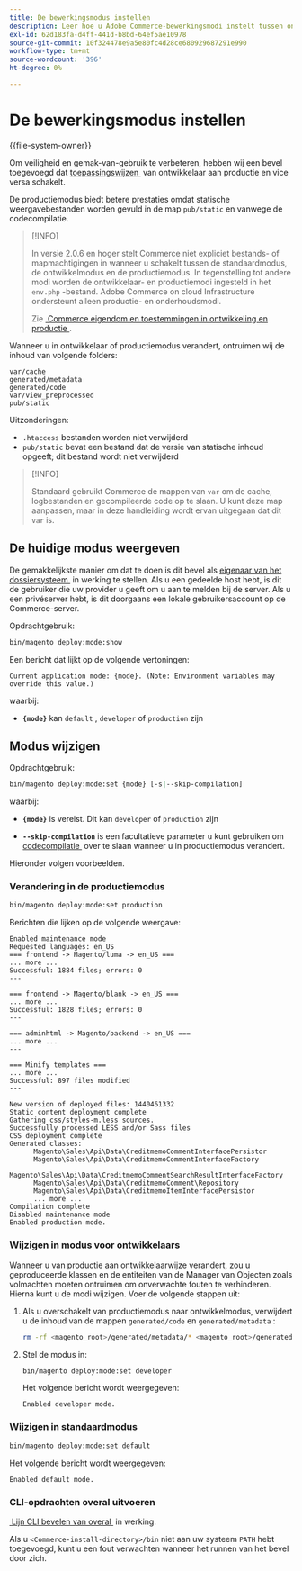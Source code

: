 ```yaml
---
title: De bewerkingsmodus instellen
description: Leer hoe u Adobe Commerce-bewerkingsmodi instelt tussen ontwikkelaar en productie. Ontdek de opdrachten voor modusomschakeling en de gevolgen voor de beveiliging.
exl-id: 62d183fa-d4ff-441d-b8bd-64ef5ae10978
source-git-commit: 10f324478e9a5e80fc4d28ce680929687291e990
workflow-type: tm+mt
source-wordcount: '396'
ht-degree: 0%

---
```


# De bewerkingsmodus instellen

{{file-system-owner}}

Om veiligheid en gemak-van-gebruik te verbeteren, hebben wij een bevel toegevoegd dat [&#x200B; toepassingswijzen &#x200B;](../bootstrap/application-modes.md) van ontwikkelaar aan productie en vice versa schakelt.

De productiemodus biedt betere prestaties omdat statische weergavebestanden worden gevuld in de map `pub/static` en vanwege de codecompilatie.

>[!INFO]
>
>In versie 2.0.6 en hoger stelt Commerce niet expliciet bestands- of mapmachtigingen in wanneer u schakelt tussen de standaardmodus, de ontwikkelmodus en de productiemodus. In tegenstelling tot andere modi worden de ontwikkelaar- en productiemodi ingesteld in het `env.php` -bestand. Adobe Commerce on cloud Infrastructure ondersteunt alleen productie- en onderhoudsmodi.
>
>Zie [&#x200B; Commerce eigendom en toestemmingen in ontwikkeling en productie &#x200B;](../deployment/file-system-permissions.md).

Wanneer u in ontwikkelaar of productiemodus verandert, ontruimen wij de inhoud van volgende folders:

```
var/cache
generated/metadata
generated/code
var/view_preprocessed
pub/static
```

Uitzonderingen:

- `.htaccess` bestanden worden niet verwijderd
- `pub/static` bevat een bestand dat de versie van statische inhoud opgeeft; dit bestand wordt niet verwijderd

>[!INFO]
>
>Standaard gebruikt Commerce de mappen van `var` om de cache, logbestanden en gecompileerde code op te slaan. U kunt deze map aanpassen, maar in deze handleiding wordt ervan uitgegaan dat dit `var` is.

## De huidige modus weergeven

De gemakkelijkste manier om dat te doen is dit bevel als [&#x200B; eigenaar van het dossiersysteem &#x200B;](../../installation/prerequisites/file-system/overview.md) in werking te stellen. Als u een gedeelde host hebt, is dit de gebruiker die uw provider u geeft om u aan te melden bij de server. Als u een privéserver hebt, is dit doorgaans een lokale gebruikersaccount op de Commerce-server.

Opdrachtgebruik:

```bash
bin/magento deploy:mode:show
```

Een bericht dat lijkt op de volgende vertoningen:

```
Current application mode: {mode}. (Note: Environment variables may override this value.)
```

waarbij:

- **`{mode}`** kan `default` , `developer` of `production` zijn

## Modus wijzigen

Opdrachtgebruik:

```bash
bin/magento deploy:mode:set {mode} [-s|--skip-compilation]
```

waarbij:

- **`{mode}`** is vereist. Dit kan `developer` of `production` zijn

- **`--skip-compilation`** is een facultatieve parameter u kunt gebruiken om [&#x200B; codecompilatie &#x200B;](../cli/code-compiler.md) over te slaan wanneer u in productiemodus verandert.

Hieronder volgen voorbeelden.

### Verandering in de productiemodus

```bash
bin/magento deploy:mode:set production
```

Berichten die lijken op de volgende weergave:

```
Enabled maintenance mode
Requested languages: en_US
=== frontend -> Magento/luma -> en_US ===
... more ...
Successful: 1884 files; errors: 0
---

=== frontend -> Magento/blank -> en_US ===
... more ...
Successful: 1828 files; errors: 0
---

=== adminhtml -> Magento/backend -> en_US ===
... more ...
---

=== Minify templates ===
... more ...
Successful: 897 files modified
---

New version of deployed files: 1440461332
Static content deployment complete
Gathering css/styles-m.less sources.
Successfully processed LESS and/or Sass files
CSS deployment complete
Generated classes:
      Magento\Sales\Api\Data\CreditmemoCommentInterfacePersistor
      Magento\Sales\Api\Data\CreditmemoCommentInterfaceFactory
      Magento\Sales\Api\Data\CreditmemoCommentSearchResultInterfaceFactory
      Magento\Sales\Api\Data\CreditmemoComment\Repository
      Magento\Sales\Api\Data\CreditmemoItemInterfacePersistor
      ... more ...
Compilation complete
Disabled maintenance mode
Enabled production mode.
```

### Wijzigen in modus voor ontwikkelaars

Wanneer u van productie aan ontwikkelaarwijze verandert, zou u geproduceerde klassen en de entiteiten van de Manager van Objecten zoals volmachten moeten ontruimen om onverwachte fouten te verhinderen. Hierna kunt u de modi wijzigen. Voer de volgende stappen uit:

1. Als u overschakelt van productiemodus naar ontwikkelmodus, verwijdert u de inhoud van de mappen `generated/code` en `generated/metadata` :

   ```bash
   rm -rf <magento_root>/generated/metadata/* <magento_root>/generated/code/*
   ```

1. Stel de modus in:

   ```bash
   bin/magento deploy:mode:set developer
   ```

   Het volgende bericht wordt weergegeven:

   ```
   Enabled developer mode.
   ```

### Wijzigen in standaardmodus

```bash
bin/magento deploy:mode:set default
```

Het volgende bericht wordt weergegeven:

```
Enabled default mode.
```

### CLI-opdrachten overal uitvoeren

[&#x200B; Lijn CLI bevelen van overal &#x200B;](../cli/config-cli.md#config-install-cli-first) in werking.

Als u `<Commerce-install-directory>/bin` niet aan uw systeem `PATH` hebt toegevoegd, kunt u een fout verwachten wanneer het runnen van het bevel door zich.
